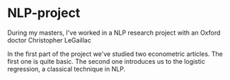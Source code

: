 # NLP-project
During my masters, I've worked in a NLP research project with an Oxford doctor Christopher LeGaillac

In the first part of the project we've studied two econometric articles. The first one is quite basic. The second one introduces us to the logistic regression,
a classical technique in NLP.


